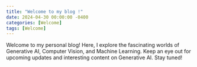 ```yaml
---
title: "Welcome to my blog !"
date: 2024-04-30 00:00:00 -0400
categories: [Welcome]
tags: [Welcome]
---
```

Welcome to my personal blog! Here, I explore the fascinating worlds of Generative AI, Computer Vision, and Machine Learning. Keep an eye out for upcoming updates and interesting content on Generative AI. Stay tuned!